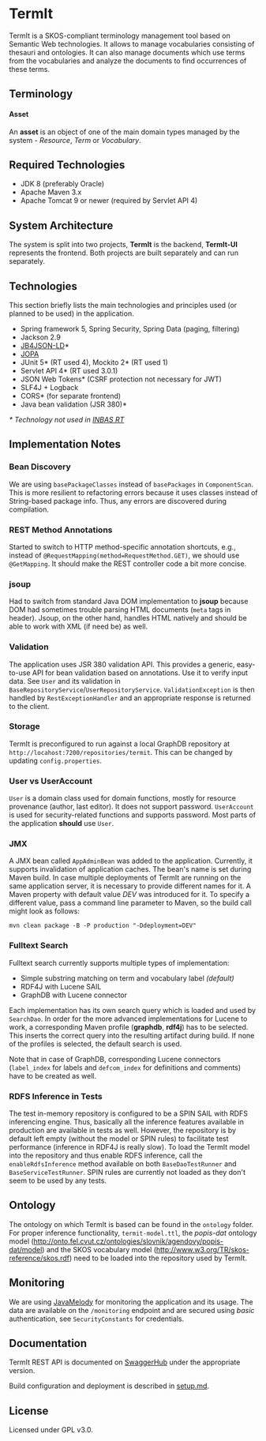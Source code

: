 # TermIt

TermIt is a SKOS-compliant terminology management tool based on Semantic Web technologies.
It allows to manage vocabularies consisting of thesauri and ontologies. It can also manage documents
which use terms from the vocabularies and analyze the documents to find occurrences of these terms.

## Terminology

#### Asset

An **asset** is an object of one of the main domain types managed by the system - _Resource_, _Term_ or _Vocabulary_.

## Required Technologies

- JDK 8 (preferably Oracle)
- Apache Maven 3.x
- Apache Tomcat 9 or newer (required by Servlet API 4)


## System Architecture

The system is split into two projects, __TermIt__ is the backend, __TermIt-UI__ represents the frontend.
Both projects are built separately and can run separately.


## Technologies

This section briefly lists the main technologies and principles used (or planned to be used) in the application.

- Spring framework 5, Spring Security, Spring Data (paging, filtering)
- Jackson 2.9
- [JB4JSON-LD](https://github.com/kbss-cvut/jb4jsonld-jackson)*
- [JOPA](https://github.com/kbss-cvut/jopa)
- JUnit 5* (RT used 4), Mockito 2* (RT used 1)
- Servlet API 4* (RT used 3.0.1)
- JSON Web Tokens* (CSRF protection not necessary for JWT)
- SLF4J + Logback
- CORS* (for separate frontend)
- Java bean validation (JSR 380)*

_* Technology not used in [INBAS RT](https://github.com/kbss-cvut/reporting-tool)_

## Implementation Notes

### Bean Discovery

We are using `basePackageClasses` instead of `basePackages` in `ComponentScan`. This is more resilient to refactoring errors 
because it uses classes instead of String-based package info. Thus, any errors are discovered during compilation.

### REST Method Annotations

Started to switch to HTTP method-specific annotation shortcuts, e.g., instead of `@RequestMapping(method=RequestMethod.GET)`,
we should use `@GetMapping`. It should make the REST controller code a bit more concise.

### jsoup

Had to switch from standard Java DOM implementation to **jsoup** because DOM had sometimes trouble parsing HTML documents (`meta` tags in header).
Jsoup, on the other hand, handles HTML natively and should be able to work with XML (if need be) as well.

### Validation

The application uses JSR 380 validation API. This provides a generic, easy-to-use API for bean validation based on annotations.
Use it to verify input data. See `User` and its validation in `BaseRepositoryService`/`UserRepositoryService`.
`ValidationException` is then handled by `RestExceptionHandler` and an appropriate response is returned to the client.

### Storage

TermIt is preconfigured to run against a local GraphDB repository at `http://locahost:7200/repositories/termit`.
This can be changed by updating `config.properties`.


### User vs UserAccount
`User` is a domain class used for domain functions, mostly for resource provenance (author, last editor). It does not support password.
 `UserAccount` is used for security-related functions and supports password. Most parts of the application **should** use
 `User`.

### JMX

A JMX bean called `AppAdminBean` was added to the application. Currently, it supports invalidation of application caches.
The bean's name is set during Maven build. In case multiple deployments of TermIt are running on the same application server,
it is necessary to provide different names for it. A Maven property with default value _DEV_ was introduced for it. To specify
a different value, pass a command line parameter to Maven, so the build call might look as follows:

`mvn clean package -B -P production "-Ddeployment=DEV"`

### Fulltext Search

Fulltext search currently supports multiple types of implementation:

* Simple substring matching on term and vocabulary label _(default)_
* RDF4J with Lucene SAIL
* GraphDB with Lucene connector

Each implementation has its own search query which is loaded and used by `SearchDao`. In order for the more advanced implementations
for Lucene to work, a corresponding Maven profile (**graphdb**, **rdf4j**) has to be selected. This inserts the correct query into the resulting
artifact during build. If none of the profiles is selected, the default search is used.

Note that in case of GraphDB, corresponding Lucene connectors (`label_index` for labels and `defcom_index` for definitions and comments)
 have to be created as well.

### RDFS Inference in Tests

The test in-memory repository is configured to be a SPIN SAIL with RDFS inferencing engine. Thus, basically all the inference features available
in production are available in tests as well. However, the repository is by default left empty (without the model or SPIN rules) to facilitate test
performance (inference in RDF4J is really slow). To load the TermIt model into the repository and thus enable RDFS inference, call the `enableRdfsInference`
method available on both `BaseDaoTestRunner` and `BaseServiceTestRunner`. SPIN rules are currently not loaded as they don't seem to be used by any tests.

## Ontology

The ontology on which TermIt is based can be found in the `ontology` folder. For proper inference functionality, `termit-model.ttl`, the 
_popis-dat_ ontology model (http://onto.fel.cvut.cz/ontologies/slovnik/agendovy/popis-dat/model) and the SKOS vocabulary model 
(http://www.w3.org/TR/skos-reference/skos.rdf) need to be loaded into the repository 
used by TermIt.

## Monitoring

We are using [JavaMelody](https://github.com/javamelody/javamelody) for monitoring the application and its usage. The data are available
on the `/monitoring` endpoint and are secured using _basic_ authentication, see `SecurityConstants` for credentials.

## Documentation

TermIt REST API is documented on [SwaggerHub](https://app.swaggerhub.com/apis/ledvima1/TermIt/) under the appropriate version.

Build configuration and deployment is described in [setup.md](doc/setup.md).

## License

Licensed under GPL v3.0.
